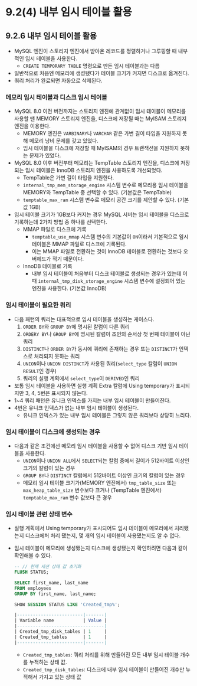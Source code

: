 # 9.2(4) 내부 임시 테이블 활용

## 9.2.6 내부 임시 테이블 활용

- MySQL 엔진이 스토리지 엔진에서 받아온 레코드를 정렬하거나 그루핑할 때 내부적인 임시 테이블을 사용한다.
    - `CREATE TEMPORARY TABLE` 명령으로 만든 임시 테이블과는 다름
- 일반적으로 처음엔 메모리에 생성됐다가 테이블 크기가 커지면 디스크로 옮겨진다.
- 쿼리 처리가 완료되면 자동으로 삭제된다.

### 메모리 임시 테이블과 디스크 임시 테이블

- MySQL 8.0 이전 버전까지는 스토리지 엔진에 관계없이 임시 테이블이 메모리를 사용할 땐 MEMORY 스토리지 엔진을, 디스크에 저장될 때는 MyISAM 스토리지 엔진을 이용한다.
    - MEMORY 엔진은 `VARBINARY`나 `VARCHAR` 같은 가변 길이 타입을 지원하지 못해 메모리 낭비 문제를 갖고 있었다.
    - 임시 테이블을 디스크에 저장할 때 MyISAM의 경우 트랜잭션을 지원하지 못하는 문제가 있었다.
- MySQL 8.0 이후 버전부터 메모리는 TempTable 스토리지 엔진을, 디스크에 저장되는 임시 테이블은 InnoDB 스토리지 엔진을 사용하도록 개선되었다.
    - TempTable은 가변 길이 타입을 지원한다.
    - `internal_tmp_mem_storage_engine` 시스템 변수로 메모리용 임시 테이블을 MEMORY와 TempTable 중 선택할 수 있다. (기본값은 TempTable)
    - `temptable_max_ram` 시스템 변수로 메모리 공간 크기를 제안할 수 있다. (기본값 1GB)
- 임시 테이블 크기가 1GB보다 커지는 경우 MySQL 서버는 임시 테이블을 디스크로 기록하는데 2가지 방법 중 하나를 선택한다.
    - MMAP 파일로 디스크에 기록
        - `temptable_use_mmap` 시스템 변수의 기본값이 `ON`이라서 기본적으로 임시 테이블은 MMAP 파일로 디스크에 기록된다.
        - 이는 MMAP 파일로 전환하는 것이 InnoDB 테이블로 전환하는 것보다 오버헤드가 적기 때문이다.
    - InnoDB 테이블로 기록
        - 내부 임시 테이블이 처음부터 디스크 테이블로 생성되는 경우가 있는데 이 때 `internal_tmp_disk_storage_engine` 시스템 변수에 설정되어 있는 엔진을 사용한다. (기본값 InnoDB)

### 임시 테이블이 필요한 쿼리

- 다음 패턴의 쿼리는 대표적으로 임시 테이블을 생성하는 케이스다.
    1. `ORDER BY`와 `GROUP BY`에 명시된 칼럼이 다른 쿼리
    2. `ORDERY BY`나 `GROUP BY`에 명시된 칼럼이 조인의 순서상 첫 번째 테이블이 아닌 쿼리
    3. `DISTINCT`나 `ORDER BY`가 동시에 쿼리에 존재하는 경우 또는 `DISTINCT`가 인덱스로 처리되지 못하는 쿼리
    4. `UNION`이나 `UNION DISTINCT`가 사용된 쿼리(`select_type` 칼럼이 `UNION RESULT`인 경우)
    5. 쿼리의 실행 계획에서 `select_type`이 `DERIVED`인 쿼리
- 보통 임시 테이블을 사용하면 실행 계획 Extra 칼럼에 Using temporary가 표시되지만 3, 4, 5번은 표시되지 않는다.
- 1~4 쿼리 패턴은 유니크 인덱스를 가지는 내부 임시 테이블이 만들어진다.
- 4번은 유니크 인덱스가 없는 내부 임시 테이블이 생성된다.
    - 유니크 인덱스가 있는 내부 임시 테이블은 그렇지 않은 쿼리보다 상당히 느리다.

### 임시 테이블이 디스크에 생성되는 경우

- 다음과 같은 조건에선 메모리 임시 테이블을 사용할 수 없어 디스크 기반 임시 테이블을 사용한다.
    - `UNION`이나 `UNION ALL`에서 `SELECT`되는 칼럼 중에서 길이가 512바이트 이상인 크기의 칼럼이 있는 경우
    - `GROUP BY`나 `DISTINCT` 칼럼에서 512바이트 이상인 크기의 칼럼이 있는 경우
    - 메모리 임시 테이블 크기가(MEMORY 엔진에서) `tmp_table_size` 또는 `max_heap_table_size` 변수보다 크거나 (TempTable 엔진에서) `temptable_max_ram` 변수 값보다 큰 경우

### 임시 테이블 관련 상태 변수

- 실행 계획에서 Using temporary가 표시되어도 임시 테이블이 메모리에서 처리됐는지 디스크에처 처리 됐는지, 몇 개의 임시 테이블이 사용됐는지도 알 수 없다.
- 임시 테이블이 메모리에 생성됐는지 디스크에 생성됐는지 확인하려면 다음과 같이 확인해볼 수 있다.

    ```sql
    -- // 현재 세션 상태 값 초기화
    FLUSH STATUS;
    
    SELECT first_name, last_name
    FROM employees
    GROUP BY first_name, last_name;
    
    SHOW SESSION STATUS LIKE 'Created_tmp%';
    
    |-------------------------|-------|
    | Variable name           | Value |
    |---------------------------------|
    | Created_tmp_disk_tables | 1     |
    | Created_tmp_tables      | 1     |
    |-------------------------|-------|
    ```

    - `Created_tmp_tables`: 쿼리 처리를 위해 만들어진 모든 내부 임시 테이블 개수를 누적하는 상태 값.
    - `Created_tmp_disk_tables`: 디스크에 내부 임시 테이블이 만들어진 개수만 누적해서 가지고 있는 상태 값